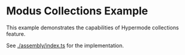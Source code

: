 # Modus Collections Example

This example demonstrates the capabilities of Hypermode collections feature.

See [./assembly/index.ts](./assembly/index.ts) for the implementation.
